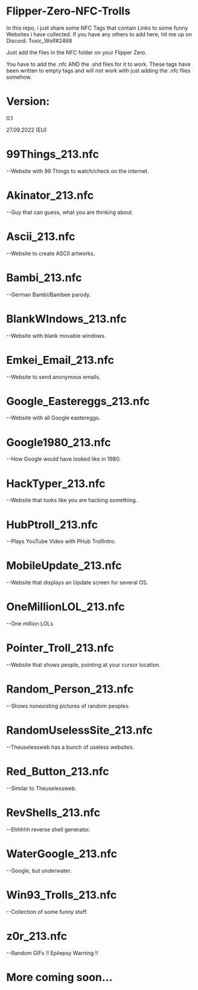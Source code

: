 # Flipper-Zero-NFC-Trolls
In this repo, i just share some NFC Tags that contain Links to some funny Websites i have collected. If you have any others to add here, hit me up on Discord. 
Toxic_Wolf#2468

Just add the files in the NFC folder on your Flipper Zero.

You have to add the .nfc AND the .shd files for it to work. These tags have been written to empty tags and will not work with just adding the .nfc files somehow.

# Version:

0.1

27.09.2022 (EU)


# 99Things_213.nfc

--Website with 99 Things to watch/check on the internet.

# Akinator_213.nfc

--Guy that can guess, what you are thinking about.

# Ascii_213.nfc

--Website to create ASCII artworks.

# Bambi_213.nfc

--German Bambi/Bambee parody.

# BlankWIndows_213.nfc

--Website with blank movable windows.

# Emkei_Email_213.nfc

--Website to send anonymous emails.

# Google_Eastereggs_213.nfc

--Website with all Google eastereggs.

# Google1980_213.nfc

--How Google would have looked like in 1980.

# HackTyper_213.nfc

--Website that looks like you are hacking something.

# HubPtroll_213.nfc

--Plays YouTube Video with PHub TrollIntro.

# MobileUpdate_213.nfc

--Website that displays an Update screen for several OS.

# OneMillionLOL_213.nfc

--One million LOLs

# Pointer_Troll_213.nfc

--Website that shows people, pointing at your cursor location.

# Random_Person_213.nfc

--Shows nonexisting pictures of random peoples.

# RandomUselessSite_213.nfc

--Theuselessweb has a bunch of useless websites.

# Red_Button_213.nfc

--Similar to Theuselessweb.

# RevShells_213.nfc

--Ehhhhh reverse shell generator.

# WaterGoogle_213.nfc

--Google, but underwater.

# Win93_Trolls_213.nfc

--Collection of some funny stuff.

# z0r_213.nfc

--Random GIFs
!! Epilepsy Warning !!


# More coming soon...
